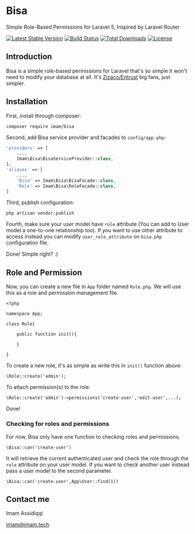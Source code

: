 # Bisa
Simple Role-Based Permissions for Laravel 5, Inspired by Laravel Router

[![Latest Stable Version](https://poser.pugx.org/imam/bisa/v/stable)](https://packagist.org/packages/imam/bisa)
[![Build Status](https://travis-ci.org/imam/bisa.svg?branch=master)](https://travis-ci.org/imam/bisa)
[![Total Downloads](https://poser.pugx.org/imam/bisa/downloads)](https://packagist.org/packages/imam/bisa)
[![License](https://poser.pugx.org/imam/bisa/license)](https://packagist.org/packages/imam/bisa)

## Introduction
Bisa is a simple role-based permissions for Laravel  that's so simple it 
won't need to modify your database at all. It's 
[Zizaco/Entrust](https://github.com/Zizaco/entrust) big fans, just simpler.

## Installation

First, install through composer:

```
composer require imam/bisa
```

Second, add Bisa service provider and facades to `config/app.php`:
```php
'providers' => [
    ...,
    Imam\Bisa\BisaServiceProvider::class,
],
'aliases' => [
    ...,
    'Bisa' => Imam\Bisa\BisaFacade::class,
    'Role' => Imam\Bisa\RoleFacade::class,
]
```

Third, publish configuration:
```
php artisan vendor:publish
```

Fourth, make sure your user model have `role` attribute (You can add to User
model a one-to-one relationship too). If you want to use other attribute to
access instead you can modify `user_role_attribute` on `bisa.php` 
configuration file.

Done! Simple right? :)

## Role and Permission
Now, you can create a new file in `App` folder named `Role.php`. We will use
this as a role and permission management file.

```
<?php

namespace App;

class Role{

    public function init(){
        
    }
    
}
```

To create a new role, it's as simple as write this in `init()` function above:
```
\Role::create('admin');
```

To attach permission(s) to the role:
```
\Role::create('admin')->permissions('create-user','edit-user',...);
```

Done! 

### Checking for roles and permissions

For now, Bisa only have one function to checking roles and permissions.
```
\Bisa::can('create-user')
```
It will retrieve the current authenticated user and check the role through
the `role` attribute on your user model. If you want to check another user
instead pass a user model to the second parameter.
```
\Bisa::can('create-user',App\User::find(1))
```

## Contact me
Imam Assidiqqi

imam@imam.tech
